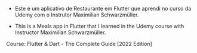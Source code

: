  - Este é um aplicativo de Restaurante em Flutter que aprendi no curso da Udemy com o Instrutor Maximilian Schwarzmüller.

 - This is a Meals app in Flutter that I learned in the Udemy course with Instructor Maximilian Schwarzmüller.

Course: Flutter & Dart - The Complete Guide [2022 Edition]
